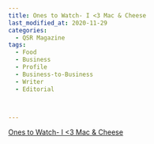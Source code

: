 ```yaml
---
title: Ones to Watch- I <3 Mac & Cheese
last_modified_at: 2020-11-29
categories:
  - QSR Magazine
tags:
  - Food
  - Business
  - Profile
  - Business-to-Business
  - Writer
  - Editorial 



---
```


[Ones to Watch- I <3 Mac & Cheese](http://www.ourdigitalmags.com/publication/?i=546461&ver=html5&p=33)
